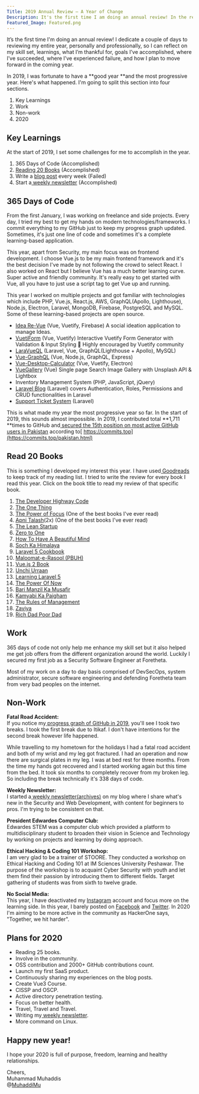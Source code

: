 ```yaml
---
Title: 2019 Annual Review – A Year of Change
Description: It's the first time I am doing an annual review! In the review I will be sharing about my experience in 2019 which includes 365 days of code & my journey
Featured_Image: Featured.png
---
```


It’s the first time I'm doing an annual review! I dedicate a couple of days to reviewing my entire year, personally and professionally, so I can reflect on my skill set, learnings, what I’m thankful for, goals I’ve accomplished, where I’ve succeeded, where I’ve experienced failure, and how I plan to move forward in the coming year.

In 2019, I was fortunate to have a **good year **and the most progressive year. Here's what happened. I'm going to split this section into four sections.

1. Key Learnings
2. Work
3. Non-work
4. 2020

## Key Learnings

At the start of 2019, I set some challenges for me to accomplish in the year.

1. 365 Days of Code (Accomplished)
2. [Reading 20 Books](https://www.goodreads.com/user_challenges/16738736) (Accomplished)
3. Write a [blog post](/blog/why-I-started-blogging) every week (Failed)
4. Start a[ weekly newsletter](https://www.muhaddis.info/newsletter/) (Accomplished)

## 365 Days of Code

<v-img src="/blog/2019-annual-review/images/Facebook-Post.png"></v-img>

From the first January, I was working on freelance and side projects. Every day, I tried my best to get my hands on modern technologies/frameworks. I commit everything to my GitHub just to keep my progress graph updated. Sometimes, it's just one line of code and sometimes it's a complete learning-based application.

This year, apart from Security, my main focus was on frontend development. I choose Vue.js to be my main frontend framework and it's the best decision I've made by not following the crowd to select React. I also worked on React but I believe Vue has a much better learning curve. Super active and friendly community. It's really easy to get started with Vue, all you have to just use a script tag to get Vue up and running.

This year I worked on multiple projects and got familiar with technologies which include PHP, Vue.js, React.js, AWS, GraphQL(Apollo, Lighthouse), Node.js, Electron, Laravel, MongoDB, Firebase, PostgreSQL and MySQL. Some of these learning-based projects are open source.

- [Idea Re-Vue](https://github.com/MuhaddiMu/Idea-ReVue) (Vue, Vuetify, Firebase) A social ideation application to manage Ideas.
- [VuetiForm](https://github.com/MuhaddiMu/VuetiForm) (Vue, Vuetify) Interactive Vuetify Form Generator with Validation & Input Styling 🎉 Highly encouraged by Vuetify community
- [LaraVueQL](https://github.com/MuhaddiMu/LaraVueQL) (Laravel, Vue, GraphQL(Lighthouse + Apollo), MySQL)
- [Vue-GraphQL](https://github.com/MuhaddiMu/Vue-GraphQL-Project) (Vue, Node.js, GraphQL, Express)
- [Vue-Desktop-Calculator](https://github.com/MuhaddiMu/Vue-Desktop-Calculator) (Vue, Vuetify, Electron)
- [VueGallery](https://github.com/MuhaddiMu/VueGallery) (Vue) Single page Search Image Gallery with Unsplash API & Lightbox
- Inventory Management System (PHP, JavaScript, jQuery)
- [Laravel Blog](https://github.com/MuhaddiMu/Blog-Laravel) (Laravel) covers Authentication, Roles, Permissions and CRUD functionalities in Laravel
- [Support Ticket System](https://github.com/MuhaddiMu/Support-Ticket-System) (Laravel)

This is what made my year the most progressive year so far. In the start of 2019, this sounds almost impossible. In 2019, I contributed total **1,711 **times to GitHub and[ secured the 15th position on most active GitHub users in Pakistan](https://web.archive.org/web/20200106143240/https://commits.top/pakistan.html) according to[ https://commits.top](https://commits.top/pakistan.html)

## Read 20 Books

This is something I developed my interest this year. I have used[ Goodreads](https://www.goodreads.com/user/show/84314343-muhammad-muhaddis) to keep track of my reading list. I tried to write the review for every book I read this year. Click on the book title to read my review of that specific book.

1. [The Developer Highway Code](https://www.goodreads.com/review/show/3092903234?book_show_action=false&from_review_page=1)
2. [The One Thing](https://www.goodreads.com/review/show/3052030467)
3. [The Power of Focus](https://www.goodreads.com/review/show/3026884966?book_show_action=false&from_review_page=1) (One of the best books I've ever read)
4. [Apni Talash](https://www.goodreads.com/review/show/2730881498?book_show_action=false&from_review_page=1)(2x) (One of the best books I've ever read)
5. [The Lean Startup](https://www.goodreads.com/review/show/2987101757?book_show_action=false&from_review_page=1)
6. [Zero to One](https://www.goodreads.com/review/show/2934343650?book_show_action=false&from_review_page=1)
7. [How To Have A Beautiful Mind](https://www.goodreads.com/review/show/2900366912?book_show_action=false&from_review_page=1)
8. [Soch Ka Himalaya](https://www.goodreads.com/review/show/2881057707?book_show_action=false&from_review_page=1)
9. [Laravel 5 Cookbook](https://www.goodreads.com/review/show/2812040353?book_show_action=false&from_review_page=1)
10. [Maloomat-e-Rasool (PBUH)](https://www.goodreads.com/review/show/2814469307?book_show_action=false&from_review_page=1)
11. [Vue.js 2 Book](https://www.goodreads.com/review/show/2808804177?book_show_action=false&from_review_page=1)
12. [Unchi Urraan](https://www.goodreads.com/review/show/2799419646?book_show_action=false&from_review_page=1)
13. [Learning Laravel 5](https://www.goodreads.com/review/show/2770648061?book_show_action=false&from_review_page=1)
14. [The Power Of Now](https://www.goodreads.com/review/show/2783423549?book_show_action=false&from_review_page=1)
15. [Bari Manzil Ka Musafir](https://www.goodreads.com/review/show/2770687353?book_show_action=false&from_review_page=1)
16. [Kamyabi Ka Paigham](https://www.goodreads.com/review/show/2754947564?book_show_action=false&from_review_page=1)
17. [The Rules of Management](https://www.goodreads.com/review/show/2720891022?book_show_action=false&from_review_page=1)
18. [Zaviya](https://www.goodreads.com/review/show/2696045785?book_show_action=false&from_review_page=1)
19. [Rich Dad Poor Dad](https://www.goodreads.com/review/show/2551353841?book_show_action=false&from_review_page=1)

## Work

365 days of code not only help me enhance my skill set but it also helped me get job offers from the different organization around the world. Luckily I secured my first job as a Security Software Engineer at Foretheta.

<v-img src="/blog/2019-annual-review/images/Software-Engineer-Job-Offer.png"></v-img>

<v-img src="/blog/2019-annual-review/images/Vue-Job-Offer.png"></v-img>

<v-img src="/blog/2019-annual-review/images/Mentors-Without-Borders.png"></v-img>

Most of my work on a day to day basis comprised of DevSecOps, system administrator, secure software engineering and defending Foretheta team from very bad peoples on the internet.

## Non-Work

<v-img src="/blog/2019-annual-review/images/GitHub-Graph.png"></v-img>

**Fatal Road Accident:**  
If you notice my[ progress graph of GitHub in 2019](https://github.com/MuhaddiMu?tab=overview&from=2019-12-01&to=2019-12-31), you'll see I took two breaks. I took the first break due to Itikaf. I don't have intentions for the second break however life happened.

While travelling to my hometown for the holidays I had a fatal road accident and both of my wrist and my leg got fractured. I had an operation and now there are surgical plates in my leg. I was at bed rest for three months. From the time my hands got recovered and I started working again but this time from the bed. It took six months to completely recover from my broken leg. So including the break technically it's 338 days of code.

**Weekly Newsletter:**  
I started a[ weekly newsletter(archives)](https://www.muhaddis.info/newsletter-archive/) on my blog where I share what's new in the Security and Web Development, with content for beginners to pros. I'm trying to be consistent on that.

**President Edwardes Computer Club:**  
Edwardes STEM was a computer club which provided a platform to multidisciplinary student to broaden their vision in Science and Technology by working on projects and learning by doing approach.

**Ethical Hacking & Coding 101 Workshop:**  
I am very glad to be a trainer of STOORE. They conducted a workshop on Ethical Hacking and Coding 101 at IM Sciences University Peshawar. The purpose of the workshop is to acquaint Cyber Security with youth and let them find their passion by introducing them to different fields. Target gathering of students was from sixth to twelve grade.

<v-img src="/blog/2019-annual-review/images/Stoore-Training.png"></v-img>

**No Social Media:**  
This year, I have deactivated my [Instagram](http://instagram.com/MuhaddiMu) account and focus more on the learning side. In this year, I barely posted on [Facebook](https://facebook.com/MuhaddisMu) and [Twitter](https://twitter.com/MuhaddisMu). In 2020 I'm aiming to be more active in the community as HackerOne says, "Together, we hit harder".

## Plans for 2020

- Reading 25 books.
- Involve in the community.
- OSS contribution and 2000+ GitHub contributions count.
- Launch my first SaaS product.
- Continuously sharing my experiences on the blog posts.
- Create Vue3 Course.
- CISSP and OSCP.
- Active directory penetration testing.
- Focus on better health.
- Travel, Travel and Travel.
- Writing my[ weekly newsletter](https://www.muhaddis.info/newsletter/).
- More command on Linux.

## Happy new year!

I hope your 2020 is full of purpose, freedom, learning and healthy relationships.

Cheers,  
Muhammad Muhaddis  
@[MuhaddiMu](https://twitter.com/MuhaddiMu)
